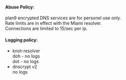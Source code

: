 #### Abuse Policy:
plan9 encrypted DNS services are for personel use only. \
Rate limits are in effect with the Miami resolver. \
Connections are limited to 15/sec per ip.

#### Logging policy:
- knot-resolver \
doh - no logs \
dot - no logs
- dnscrypt v2 \
no logs
